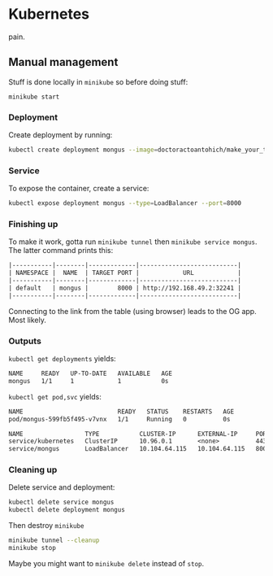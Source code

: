 # Kubernetes

pain.

## Manual management

Stuff is done locally in `minikube` so before doing stuff:

`minikube start`

### Deployment

Create deployment by running:

```bash
kubectl create deployment mongus --image=doctoractoantohich/make_your_time:latest
```

### Service

To expose the container, create a service:

```bash
kubectl expose deployment mongus --type=LoadBalancer --port=8000
```

### Finishing up

To make it work, gotta run `minikube tunnel` then `minikube service mongus`.
The latter command prints this:

```txt
|-----------|--------|-------------|---------------------------|
| NAMESPACE |  NAME  | TARGET PORT |            URL            |
|-----------|--------|-------------|---------------------------|
| default   | mongus |        8000 | http://192.168.49.2:32241 |
|-----------|--------|-------------|---------------------------|
```

Connecting to the link from the table (using browser) leads to the OG app. Most likely.

### Outputs

`kubectl get deployments` yields:

```txt
NAME     READY   UP-TO-DATE   AVAILABLE   AGE
mongus   1/1     1            1           0s
```

`kubectl get pod,svc` yields:

```txt
NAME                          READY   STATUS    RESTARTS   AGE
pod/mongus-599fb5f495-v7vnx   1/1     Running   0          0s

NAME                 TYPE           CLUSTER-IP      EXTERNAL-IP     PORT(S)          AGE
service/kubernetes   ClusterIP      10.96.0.1       <none>          443/TCP          16y
service/mongus       LoadBalancer   10.104.64.115   10.104.64.115   8000:32241/TCP   0s
```

### Cleaning up

Delete service and deployment:

```bash
kubectl delete service mongus
kubectl delete deployment mongus
```

Then destroy `minikube`

```bash
minikube tunnel --cleanup
minikube stop
```

Maybe you might want to `minikube delete` instead of `stop`.
